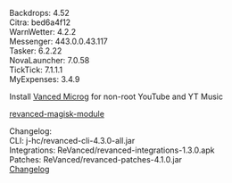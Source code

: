 Backdrops: 4.52  
Citra: bed6a4f12  
WarnWetter: 4.2.2  
Messenger: 443.0.0.43.117  
Tasker: 6.2.22  
NovaLauncher: 7.0.58  
TickTick: 7.1.1.1  
MyExpenses: 3.4.9  

Install [Vanced Microg](https://github.com/TeamVanced/VancedMicroG/releases) for non-root YouTube and YT Music  

[revanced-magisk-module](https://github.com/j-hc/revanced-magisk-module)  

Changelog:  
CLI: j-hc/revanced-cli-4.3.0-all.jar  
Integrations: ReVanced/revanced-integrations-1.3.0.apk  
Patches: ReVanced/revanced-patches-4.1.0.jar  
[Changelog](https://github.com/ReVanced/revanced-patches/releases/tag/v4.1.0)  
